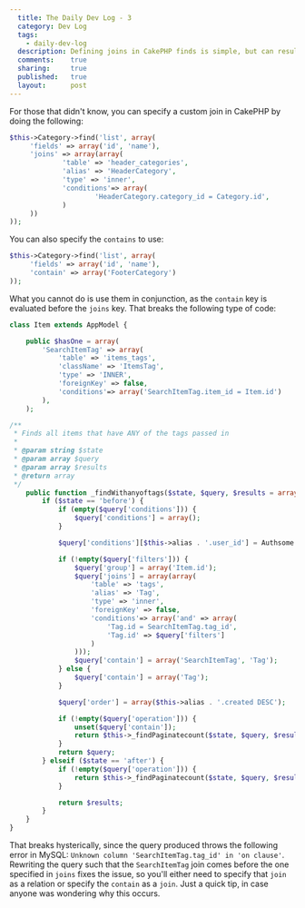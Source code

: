 ```yaml
---
  title: The Daily Dev Log - 3
  category: Dev Log
  tags:
    - daily-dev-log
  description: Defining joins in CakePHP finds is simple, but can result in weird sql statements if used in conjunction with Containable.
  comments:    true
  sharing:     true
  published:   true
  layout:      post
---
```


For those that didn't know, you can specify a custom join in CakePHP by doing the following:

```php
$this->Category->find('list', array(
     'fields' => array('id', 'name'),
     'joins' => array(array(
             'table' => 'header_categories',
             'alias' => 'HeaderCategory',
             'type' => 'inner',
             'conditions'=> array(
                     'HeaderCategory.category_id = Category.id',
             )
     ))
));
```

You can also specify the `contains` to use:

```php
$this->Category->find('list', array(
     'fields' => array('id', 'name'),
     'contain' => array('FooterCategory')
));
```

What you cannot do is use them in conjunction, as the `contain` key is evaluated before the `joins` key. That breaks the following type of code:

```php
class Item extends AppModel {

    public $hasOne = array(
        'SearchItemTag' => array(
            'table' => 'items_tags',
            'className' => 'ItemsTag',
            'type' => 'INNER',
            'foreignKey' => false,
            'conditions'=> array('SearchItemTag.item_id = Item.id')
        ),
    );

/**
 * Finds all items that have ANY of the tags passed in
 *
 * @param string $state
 * @param array $query
 * @param array $results
 * @return array
 */
    public function _findWithanyoftags($state, $query, $results = array()) {
        if ($state == 'before') {
            if (empty($query['conditions'])) {
                $query['conditions'] = array();
            }

            $query['conditions'][$this->alias . '.user_id'] = Authsome::get('id'))

            if (!empty($query['filters'])) {
                $query['group'] = array('Item.id');
                $query['joins'] = array(array(
                    'table' => 'tags',
                    'alias' => 'Tag',
                    'type' => 'inner',
                    'foreignKey' => false,
                    'conditions'=> array('and' => array(
                        'Tag.id = SearchItemTag.tag_id',
                        'Tag.id' => $query['filters']
                    )
                )));
                $query['contain'] = array('SearchItemTag', 'Tag');
            } else {
                $query['contain'] = array('Tag');
            }

            $query['order'] = array($this->alias . '.created DESC');

            if (!empty($query['operation'])) {
                unset($query['contain']);
                return $this->_findPaginatecount($state, $query, $results);
            }
            return $query;
        } elseif ($state == 'after') {
            if (!empty($query['operation'])) {
                return $this->_findPaginatecount($state, $query, $results);
            }

            return $results;
        }
    }
}
```

That breaks hysterically, since the query produced throws the following error in MySQL: `Unknown column 'SearchItemTag.tag_id' in 'on clause'`. Rewriting the query such that the `SearchItemTag` join comes before the one specified in `joins` fixes the issue, so you'll either need to specify that `join` as a relation or specify the `contain` as a `join`. Just a quick tip, in case anyone was wondering why this occurs.
